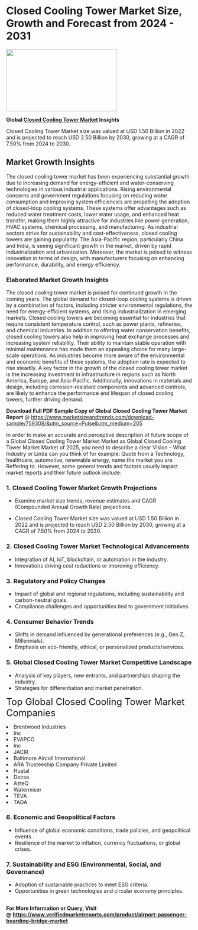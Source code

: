 <H1>Closed Cooling Tower Market Size, Growth and Forecast from 2024 - 2031</H1><img class="aligncenter size-medium wp-image-584254" src="https://thirdeyenews.in/wp-content/uploads/2024/09/Global-Market-Research-300x168.jpeg" alt="" width="300" height="168" /><p><strong>Global&nbsp;<a href="https://www.marketsizeandtrends.com/download-sample/759308/&amp;utm_source=Pulse&amp;utm_medium=205">Closed Cooling Tower Market</a> Insights</strong></p><p>Closed Cooling Tower Market size was valued at USD 1.50 Billion in 2022 and is projected to reach USD 2.50 Billion by 2030, growing at a CAGR of 7.50% from 2024 to 2030.</p><p><h2>Market Growth Insights</h2> The closed cooling tower market has been experiencing substantial growth due to increasing demand for energy-efficient and water-conserving technologies in various industrial applications. Rising environmental concerns and government regulations focusing on reducing water consumption and improving system efficiencies are propelling the adoption of closed-loop cooling systems. These systems offer advantages such as reduced water treatment costs, lower water usage, and enhanced heat transfer, making them highly attractive for industries like power generation, HVAC systems, chemical processing, and manufacturing. As industrial sectors strive for sustainability and cost-effectiveness, closed cooling towers are gaining popularity. The Asia-Pacific region, particularly China and India, is seeing significant growth in the market, driven by rapid industrialization and urbanization. Moreover, the market is poised to witness innovation in terms of design, with manufacturers focusing on enhancing performance, durability, and energy efficiency. <h3>Elaborated Market Growth Insights</h3> The closed cooling tower market is poised for continued growth in the coming years. The global demand for closed-loop cooling systems is driven by a combination of factors, including stricter environmental regulations, the need for energy-efficient systems, and rising industrialization in emerging markets. Closed cooling towers are becoming essential for industries that require consistent temperature control, such as power plants, refineries, and chemical industries. In addition to offering water conservation benefits, closed cooling towers also help in improving heat exchange processes and increasing system reliability. Their ability to maintain stable operation with minimal maintenance has made them an appealing choice for many large-scale operations. As industries become more aware of the environmental and economic benefits of these systems, the adoption rate is expected to rise steadily. A key factor in the growth of the closed cooling tower market is the increasing investment in infrastructure in regions such as North America, Europe, and Asia-Pacific. Additionally, innovations in materials and design, including corrosion-resistant components and advanced controls, are likely to enhance the performance and lifespan of closed cooling towers, further driving demand. </p><p><span class=""><strong>Download Full PDF Sample Copy of Global Closed Cooling Tower Market Report</strong> @ <a href="https://www.marketsizeandtrends.com/download-sample/759308/&amp;utm_source=Pulse&amp;utm_medium=205" target="_blank">https://www.marketsizeandtrends.com/download-sample/759308/&amp;utm_source=Pulse&amp;utm_medium=205</a></span></p><p>In order to make an accurate and perceptive description of future scope of a Global&nbsp;Closed Cooling Tower Market Market as Global&nbsp;Closed Cooling Tower Market Market of 2025, you need to describe a clear Vision &ndash; What Industry or Linda can you think of for example: Quote from a Technology, healthcare, automotive, renewable energy, name the market you are Reffering to. However, some general trends and factors usually impact market reports and their future outlook include:</p><h3>1.&nbsp;<strong>Closed Cooling Tower Market Growth Projections</strong></h3><ul><li>Examine market size trends, revenue estimates and CAGR (Compounded Annual Growth Rate) projections.</li><li><p>Closed Cooling Tower Market size was valued at USD 1.50 Billion in 2022 and is projected to reach USD 2.50 Billion by 2030, growing at a CAGR of 7.50% from 2024 to 2030.</p></li></ul><h3>2.&nbsp;<strong>Closed Cooling Tower Market Technological Advancements</strong></h3><ul><li>Integration of AI, IoT, blockchain, or automation in the industry.</li><li>Innovations driving cost reductions or improving efficiency.</li></ul><h3>3.&nbsp;<strong>Regulatory and Policy Changes</strong></h3><ul><li>Impact of global and regional regulations, including sustainability and carbon-neutral goals.</li><li>Compliance challenges and opportunities tied to government initiatives.</li></ul><h3>4.&nbsp;<strong>Consumer Behavior Trends</strong></h3><ul><li>Shifts in demand influenced by generational preferences (e.g., Gen Z, Millennials).</li><li>Emphasis on eco-friendly, ethical, or personalized products/services.</li></ul><h3>5.&nbsp;<strong>Global Closed Cooling Tower Market Competitive Landscape</strong></h3><ul><li>Analysis of key players, new entrants, and partnerships shaping the industry.</li><li>Strategies for differentiation and market penetration.</li></ul><p data-pm-slice="1 1 []"><span style="color: inherit; font-family: inherit; font-size: 25px;">Top Global Closed Cooling Tower Market Companies</span></p><div class="" data-test-id=""><p><li>Brentwood Industries</li><li> Inc</li><li> EVAPCO</li><li> Inc</li><li> JACIR</li><li> Baltimore Aircoil International</li><li> ARA Trusteeship Company Private Limited</li><li> Huatal</li><li> Decsa</li><li> AzteQ</li><li> Watermiser</li><li> TEVA</li><li> TADA</li></p></div><h3>6.&nbsp;<strong>Economic and Geopolitical Factors</strong></h3><ul><li>Influence of global economic conditions, trade policies, and geopolitical events.</li><li>Resilience of the market to inflation, currency fluctuations, or global crises.</li></ul><h3>7.&nbsp;<strong>Sustainability and ESG (Environmental, Social, and Governance)</strong></h3><ul><li>Adoption of sustainable practices to meet ESG criteria.</li><li>Opportunities in green technologies and circular economy principles.</li></ul><h2><strong style="font-size: 14px;">For More Information or Query, Visit @&nbsp;</strong><a style="background-color: #ffffff; font-size: 14px;" href="https://www.marketsizeandtrends.com/report/closed-cooling-tower-market/" target="_blank">https://www.verifiedmarketreports.com/product/airport-passenger-boarding-bridge-market</a></h2>
